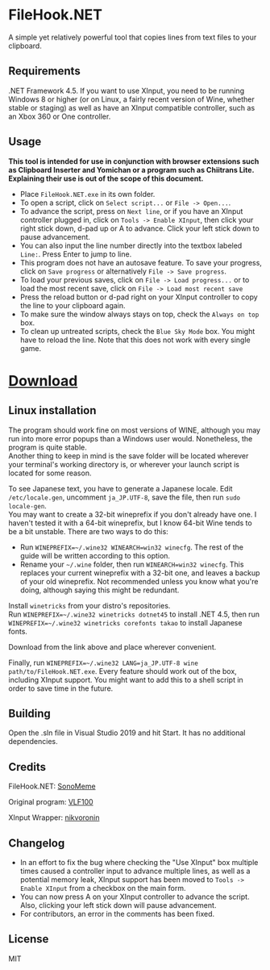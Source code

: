 # FileHook.NET
A simple yet relatively powerful tool that copies lines from text files to your clipboard.

## Requirements
.NET Framework 4.5. If you want to use XInput, you need to be running Windows 8 or higher (or on Linux, a fairly recent version of Wine, whether stable or staging) as well as have an XInput compatible controller, such as an Xbox 360 or One controller.

## Usage
**This tool is intended for use in conjunction with browser extensions such as Clipboard Inserter and Yomichan or a program such as Chiitrans Lite. Explaining their use is out of the scope of this document.**

* Place `FileHook.NET.exe` in its own folder.
* To open a script, click on `Select script...` or `File -> Open...`. 
* To advance the script, press on `Next line`, or if you have an XInput controller plugged in, click on `Tools -> Enable XInput`, then click your right stick down, d-pad up or A to advance. Click your left stick down to pause advancement.
* You can also input the line number directly into the textbox labeled `Line:`. Press Enter to jump to line.
* This program does not have an autosave feature. To save your progress, click on `Save progress` or alternatively `File -> Save progress`.
* To load your previous saves, click on `File -> Load progress...` or to load the most recent save, click on `File -> Load most recent save`
* Press the reload button or d-pad right on your XInput controller to copy the line to your clipboard again.
* To make sure the window always stays on top, check the `Always on top` box.
* To clean up untreated scripts, check the `Blue Sky Mode` box. You might have to reload the line. Note that this does not work with every single game.

# [Download](https://github.com/SonoMeme/FileHook.NET/releases/latest/download//FileHook.NET.exe)

## Linux installation
The program should work fine on most versions of WINE, although you may run into more error popups than a Windows user would. Nonetheless, the program is quite stable.  
Another thing to keep in mind is the save folder will be located wherever your terminal's working directory is, or wherever your launch script is located for some reason.  

To see Japanese text, you have to generate a Japanese locale. Edit `/etc/locale.gen`, uncomment `ja_JP.UTF-8`, save the file, then run `sudo locale-gen`.  
You may want to create a 32-bit wineprefix if you don't already have one. I haven't tested it with a 64-bit wineprefix, but I know 64-bit Wine tends to be a bit unstable. There are two ways to do this:
* Run `WINEPREFIX=~/.wine32 WINEARCH=win32 winecfg`. The rest of the guide will be written according to this option.
* Rename your `~/.wine` folder, then run `WINEARCH=win32 winecfg`. This replaces your current wineprefix with a 32-bit one, and leaves a backup of your old wineprefix. Not recommended unless you know what you're doing, although saying this might be redundant.

Install `winetricks` from your distro's repositories.  
Run `WINEPREFIX=~/.wine32 winetricks dotnet45` to install .NET 4.5, then run `WINEPREFIX=~/.wine32 winetricks corefonts takao` to install Japanese fonts.

Download from the link above and place wherever convenient.

Finally, run `WINEPREFIX=~/.wine32 LANG=ja_JP.UTF-8 wine path/to/FileHook.NET.exe`. Every feature should work out of the box, including XInput support. You might want to add this to a shell script in order to save time in the future.

## Building
Open the .sln file in Visual Studio 2019 and hit Start. It has no additional dependencies.

## Credits
FileHook.NET: [SonoMeme](https://twitter.com/SonoMeme)

Original program: [VLF100](https://github.com/VLF100/FileHook)

XInput Wrapper: [nikvoronin](https://github.com/nikvoronin/XInput.Wrapper)

## Changelog
* In an effort to fix the bug where checking the "Use XInput" box multiple times caused a controller input to advance multiple lines, as well as a potential memory leak, XInput support has been moved to `Tools -> Enable XInput` from a checkbox on the main form.
* You can now press A on your XInput controller to advance the script. Also, clicking your left stick down will pause advancement.
* For contributors, an error in the comments has been fixed.

## License
MIT

